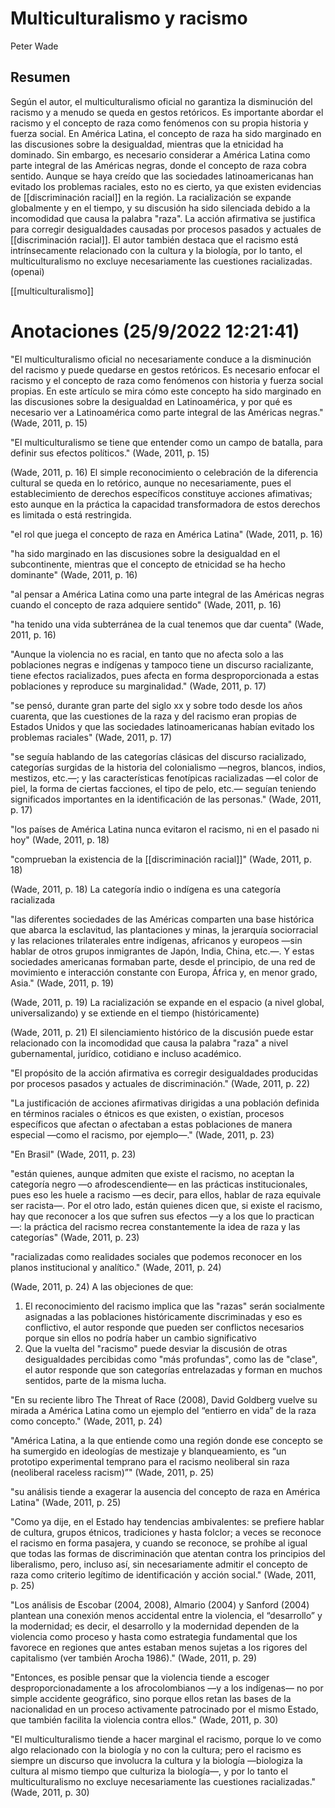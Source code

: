 # Multiculturalismo y racismo
Peter Wade

## Resumen

Según el autor, el multiculturalismo oficial no garantiza la disminución del racismo y a menudo se queda en gestos retóricos. Es importante abordar el racismo y el concepto de raza como fenómenos con su propia historia y fuerza social. En América Latina, el concepto de raza ha sido marginado en las discusiones sobre la desigualdad, mientras que la etnicidad ha dominado. Sin embargo, es necesario considerar a América Latina como parte integral de las Américas negras, donde el concepto de raza cobra sentido. Aunque se haya creído que las sociedades latinoamericanas han evitado los problemas raciales, esto no es cierto, ya que existen evidencias de [[discriminación racial]] en la región. La racialización se expande globalmente y en el tiempo, y su discusión ha sido silenciada debido a la incomodidad que causa la palabra "raza". La acción afirmativa se justifica para corregir desigualdades causadas por procesos pasados ​​y actuales de [[discriminación racial]]. El autor también destaca que el racismo está intrínsecamente relacionado con la cultura y la biología, por lo tanto, el multiculturalismo no excluye necesariamente las cuestiones racializadas. (openai)

[[multiculturalismo]]

# Anotaciones **(25/9/2022 12:21:41)**


"El multiculturalismo oficial no necesariamente conduce a la disminución del racismo y puede quedarse en gestos retóricos. Es necesario enfocar el racismo y el concepto de raza como fenómenos con historia y fuerza social propias. En este artículo se mira cómo este concepto ha sido marginado en las discusiones sobre la desigualdad en Latinoamérica, y por qué es necesario ver a Latinoamérica como parte integral de las Américas negras." (Wade, 2011, p. 15)

"El multiculturalismo se tiene que entender como un campo de batalla, para definir sus efectos políticos." (Wade, 2011, p. 15)

(Wade, 2011, p. 16) El simple reconocimiento o celebración de la diferencia cultural se queda en lo retórico, aunque no necesariamente, pues el establecimiento de derechos específicos constituye acciones afimativas; esto aunque en la práctica la capacidad transformadora de estos derechos es limitada o está restringida.

"el rol que juega el concepto de raza en América Latina" (Wade, 2011, p. 16)

"ha sido marginado en las discusiones sobre la desigualdad en el subcontinente, mientras que el concepto de etnicidad se ha hecho dominante" (Wade, 2011, p. 16)

"al pensar a América Latina como una parte integral de las Américas negras cuando el concepto de raza adquiere sentido" (Wade, 2011, p. 16)

"ha tenido una vida subterránea de la cual tenemos que dar cuenta" (Wade, 2011, p. 16)

"Aunque la violencia no es racial, en tanto que no afecta solo a las poblaciones negras e indígenas y tampoco tiene un discurso racializante, tiene efectos racializados, pues afecta en forma desproporcionada a estas poblaciones y reproduce su marginalidad." (Wade, 2011, p. 17)

"se pensó, durante gran parte del siglo xx y sobre todo desde los años cuarenta, que las cuestiones de la raza y del racismo eran propias de Estados Unidos y que las sociedades latinoamericanas habían evitado los problemas raciales" (Wade, 2011, p. 17)

"se seguía hablando de las categorías clásicas del discurso racializado, categorías surgidas de la historia del colonialismo —negros, blancos, indios, mestizos, etc.—; y las características fenotípicas racializadas —el color de piel, la forma de ciertas facciones, el tipo de pelo, etc.— seguían teniendo significados importantes en la identificación de las personas." (Wade, 2011, p. 17)

"los países de América Latina nunca evitaron el racismo, ni en el pasado ni hoy" (Wade, 2011, p. 18)

"comprueban la existencia de la [[discriminación racial]]" (Wade, 2011, p. 18)

(Wade, 2011, p. 18) La categoría indio o indígena es una categoría racializada

"las diferentes sociedades de las Américas comparten una base histórica que abarca la esclavitud, las plantaciones y minas, la jerarquía sociorracial y las relaciones trilaterales entre indígenas, africanos y europeos —sin hablar de otros grupos inmigrantes de Japón, India, China, etc.—. Y estas sociedades americanas formaban parte, desde el principio, de una red de movimiento e interacción constante con Europa, África y, en menor grado, Asia." (Wade, 2011, p. 19)

(Wade, 2011, p. 19) La racialización se expande en el espacio (a nivel global, universalizando) y se extiende en el tiempo (históricamente)

(Wade, 2011, p. 21) El silenciamiento histórico de la discusión puede estar relacionado con la incomodidad que causa la palabra "raza" a nivel gubernamental, jurídico, cotidiano e incluso académico.

"El propósito de la acción afirmativa es corregir desigualdades producidas por procesos pasados y actuales de discriminación." (Wade, 2011, p. 22)

"La justificación de acciones afirmativas dirigidas a una población definida en términos raciales o étnicos es que existen, o existían, procesos específicos que afectan o afectaban a estas poblaciones de manera especial —como el racismo, por ejemplo—." (Wade, 2011, p. 23)

"En Brasil" (Wade, 2011, p. 23)

"están quienes, aunque admiten que existe el racismo, no aceptan la categoría negro —o afrodescendiente— en las prácticas institucionales, pues eso les huele a racismo —es decir, para ellos, hablar de raza equivale ser racista—. Por el otro lado, están quienes dicen que, si existe el racismo, hay que reconocer a los que sufren sus efectos —y a los que lo practican—: la práctica del racismo recrea constantemente la idea de raza y las categorías" (Wade, 2011, p. 23)

"racializadas como realidades sociales que podemos reconocer en los planos institucional y analítico." (Wade, 2011, p. 24)

(Wade, 2011, p. 24) A las objeciones de que: 
1. El reconocimiento del racismo implica que las "razas" serán socialmente asignadas a las poblaciones históricamente discriminadas y eso es conflictivo, el autor responde que pueden ser conflictos necesarios porque sin ellos no podría haber un cambio significativo
2. Que la vuelta del "racismo" puede desviar la discusión de otras desigualdades percibidas como "más profundas", como las de "clase", el autor responde que son categorías entrelazadas y forman en muchos sentidos, parte de la misma lucha.

"En su reciente libro The Threat of Race (2008), David Goldberg vuelve su mirada a América Latina como un ejemplo del “entierro en vida” de la raza como concepto." (Wade, 2011, p. 24)

"América Latina, a la que entiende como una región donde ese concepto se ha sumergido en ideologías de mestizaje y blanqueamiento, es “un prototipo experimental temprano para el racismo neoliberal sin raza (neoliberal raceless racism)”" (Wade, 2011, p. 25)

"su análisis tiende a exagerar la ausencia del concepto de raza en América Latina" (Wade, 2011, p. 25)

"Como ya dije, en el Estado hay tendencias ambivalentes: se prefiere hablar de cultura, grupos étnicos, tradiciones y hasta folclor; a veces se reconoce el racismo en forma pasajera, y cuando se reconoce, se prohíbe al igual que todas las formas de discriminación que atentan contra los principios del liberalismo, pero, incluso así, sin necesariamente admitir el concepto de raza como criterio legítimo de identificación y acción social." (Wade, 2011, p. 25)

"Los análisis de Escobar (2004, 2008), Almario (2004) y Sanford (2004) plantean una conexión menos accidental entre la violencia, el “desarrollo” y la modernidad; es decir, el desarrollo y la modernidad dependen de la violencia como proceso y hasta como estrategia fundamental que los favorece en regiones que antes estaban menos sujetas a los rigores del capitalismo (ver también Arocha 1986)." (Wade, 2011, p. 29)

"Entonces, es posible pensar que la violencia tiende a escoger desproporcionadamente a los afrocolombianos —y a los indígenas— no por simple accidente geográfico, sino porque ellos retan las bases de la nacionalidad en un proceso activamente patrocinado por el mismo Estado, que también facilita la violencia contra ellos." (Wade, 2011, p. 30)

"El multiculturalismo tiende a hacer marginal el racismo, porque lo ve como algo relacionado con la biología y no con la cultura; pero el racismo es siempre un discurso que involucra la cultura y la biología —biologiza la cultura al mismo tiempo que culturiza la biología—, y por lo tanto el multiculturalismo no excluye necesariamente las cuestiones racializadas." (Wade, 2011, p. 30)


